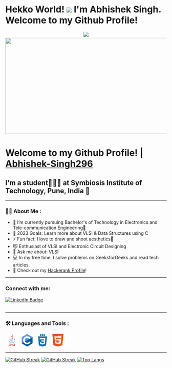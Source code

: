 
<!--
**Abhishek-Singh296/Abhishek-Singh296** is a ✨ _special_ ✨ repository because its `README.md` (this file) appears on your GitHub profile.

Here are some ideas to get you started:

- 🔭 I’m currently working on ...
- 🌱 I’m currently learning ...
- 👯 I’m looking to collaborate on ...
- 🤔 I’m looking for help with ...
- 💬 Ask me about ...
- 📫 How to reach me: ...
- 😄 Pronouns: ...
- ⚡ Fun fact: ...
-->

<h1>
  Hekko World!
  <img src="https://media.giphy.com/media/hvRJCLFzcasrR4ia7z/giphy.gif" width="30px"/>
  I'm Abhishek Singh.
  Welcome to my Github Profile!
</h1>
<div id="header" align="center">
  <img src="https://media.giphy.com/media/M9gbBd9nbDrOTu1Mqx/giphy.gif" width="100"/>
</div>
<div align="center">
  <img src="https://media.giphy.com/media/dWesBcTLavkZuG35MI/giphy.gif" width="600" height="300"/>
</div>

# Welcome to my Github Profile! | [Abhishek-Singh296](https://github.com/Abhishek-Singh296)

## I'm a student👨🏻‍🎓 at Symbiosis Institute of Technology, Pune, India 🏫
---

### :man_technologist: About Me :
- 🌱 I’m currently pursuing Bachelor's of Technology in Electronics and Tele-communication Engineering🏫
- 🥅 2023 Goals: Learn more about VLSI & Data Structures using C
- ⚡ Fun fact: I love to draw and shoot aesthetics📸
- 😻 Enthusiast of VLSI and Electronic Circuit Designing
- 💬 Ask me about: VLSI
- 💻 In my free time, I solve problems on GeeksforGeeks and read tech articles.
- 🔭 Check out my [Hackerank Profile](https://www.hackerrank.com/singhabhishek291)!

---

### Connect with me:

<div id="badges">
  <a href="https://www.linkedin.com/in/abhishek-kumar-singh-851919220/">
    <img src="https://img.shields.io/badge/LinkedIn-blue?style=for-the-badge&logo=linkedin&logoColor=white" alt="LinkedIn Badge"/>
  </a>
</div>
<img src="https://komarev.com/ghpvc/?username=Abhishek-Singh296&style=flat-square&color=blue" alt=""/>

---

### :hammer_and_wrench: Languages and Tools :
<div>
  <img src="https://github.com/devicons/devicon/blob/master/icons/java/java-original-wordmark.svg" title="Java" alt="Java" width="40" height="40"/>&nbsp;
  <img src="https://github.com/devicons/devicon/blob/master/icons/c/c-original.svg" title="C" alt="C" width="40" height="40"/>&nbsp;
  <img src="https://github.com/devicons/devicon/blob/master/icons/css3/css3-plain-wordmark.svg"  title="CSS3" alt="CSS" width="40" height="40"/>&nbsp;
  <img src="https://github.com/devicons/devicon/blob/master/icons/html5/html5-original.svg" title="HTML5" alt="HTML" width="40" height="40"/>&nbsp;
 
---
  
[![GitHub Streak](http://github-readme-streak-stats.herokuapp.com?user=Abhishek-Singh296&theme=dark&background=000000)](https://git.io/streak-stats)
[![GitHub Streak](http://github-readme-streak-stats.herokuapp.com?user=Abhishek-Singh296)](https://git.io/streak-stats)
[![Top Langs](https://github-readme-stats.vercel.app/api/top-langs/?username=Abhishek-Singh296&layout=compact&theme=vision-friendly-dark)](https://github.com/anuraghazra/github-readme-stats)
